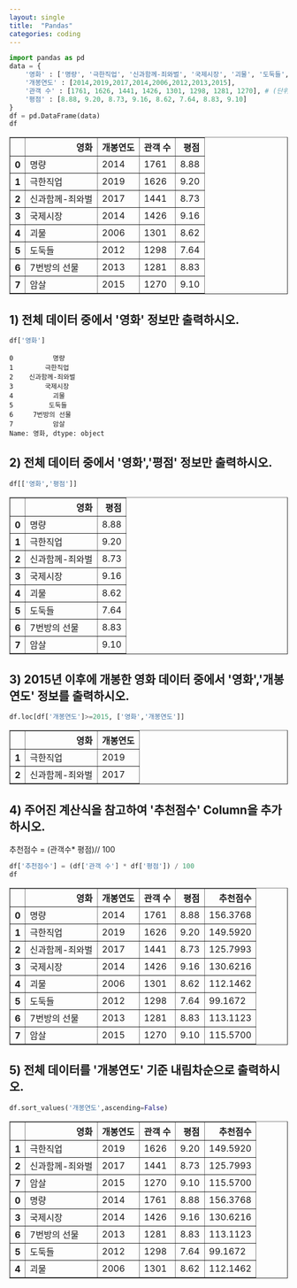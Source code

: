 ```yaml
---
layout: single
title:  "Pandas"
categories: coding
---
```



```python
import pandas as pd
data = {
    '영화' : ['명량', '극한직업', '신과함께-죄와벌', '국제시장', '괴물', '도둑들', ' 7번방의 선물', '암살'],
    '개봉연도' : [2014,2019,2017,2014,2006,2012,2013,2015],
    '관객 수' : [1761, 1626, 1441, 1426, 1301, 1298, 1281, 1270], # (단위 : 만 명)
    '평점' : [8.88, 9.20, 8.73, 9.16, 8.62, 7.64, 8.83, 9.10]
}
df = pd.DataFrame(data)
df
```




<div>
<style scoped>
    .dataframe tbody tr th:only-of-type {
        vertical-align: middle;
    }

    .dataframe tbody tr th {
        vertical-align: top;
    }

    .dataframe thead th {
        text-align: right;
    }
</style>
<table border="1" class="dataframe">
  <thead>
    <tr style="text-align: right;">
      <th></th>
      <th>영화</th>
      <th>개봉연도</th>
      <th>관객 수</th>
      <th>평점</th>
    </tr>
  </thead>
  <tbody>
    <tr>
      <th>0</th>
      <td>명량</td>
      <td>2014</td>
      <td>1761</td>
      <td>8.88</td>
    </tr>
    <tr>
      <th>1</th>
      <td>극한직업</td>
      <td>2019</td>
      <td>1626</td>
      <td>9.20</td>
    </tr>
    <tr>
      <th>2</th>
      <td>신과함께-죄와벌</td>
      <td>2017</td>
      <td>1441</td>
      <td>8.73</td>
    </tr>
    <tr>
      <th>3</th>
      <td>국제시장</td>
      <td>2014</td>
      <td>1426</td>
      <td>9.16</td>
    </tr>
    <tr>
      <th>4</th>
      <td>괴물</td>
      <td>2006</td>
      <td>1301</td>
      <td>8.62</td>
    </tr>
    <tr>
      <th>5</th>
      <td>도둑들</td>
      <td>2012</td>
      <td>1298</td>
      <td>7.64</td>
    </tr>
    <tr>
      <th>6</th>
      <td>7번방의 선물</td>
      <td>2013</td>
      <td>1281</td>
      <td>8.83</td>
    </tr>
    <tr>
      <th>7</th>
      <td>암살</td>
      <td>2015</td>
      <td>1270</td>
      <td>9.10</td>
    </tr>
  </tbody>
</table>
</div>



## 1) 전체 데이터 중에서 '영화' 정보만 출력하시오.


```python
df['영화']
```




    0          명량
    1        극한직업
    2    신과함께-죄와벌
    3        국제시장
    4          괴물
    5         도둑들
    6     7번방의 선물
    7          암살
    Name: 영화, dtype: object



## 2) 전체 데이터 중에서 '영화','평점' 정보만 출력하시오.


```python
df[['영화','평점']]
```




<div>
<style scoped>
    .dataframe tbody tr th:only-of-type {
        vertical-align: middle;
    }

    .dataframe tbody tr th {
        vertical-align: top;
    }

    .dataframe thead th {
        text-align: right;
    }
</style>
<table border="1" class="dataframe">
  <thead>
    <tr style="text-align: right;">
      <th></th>
      <th>영화</th>
      <th>평점</th>
    </tr>
  </thead>
  <tbody>
    <tr>
      <th>0</th>
      <td>명량</td>
      <td>8.88</td>
    </tr>
    <tr>
      <th>1</th>
      <td>극한직업</td>
      <td>9.20</td>
    </tr>
    <tr>
      <th>2</th>
      <td>신과함께-죄와벌</td>
      <td>8.73</td>
    </tr>
    <tr>
      <th>3</th>
      <td>국제시장</td>
      <td>9.16</td>
    </tr>
    <tr>
      <th>4</th>
      <td>괴물</td>
      <td>8.62</td>
    </tr>
    <tr>
      <th>5</th>
      <td>도둑들</td>
      <td>7.64</td>
    </tr>
    <tr>
      <th>6</th>
      <td>7번방의 선물</td>
      <td>8.83</td>
    </tr>
    <tr>
      <th>7</th>
      <td>암살</td>
      <td>9.10</td>
    </tr>
  </tbody>
</table>
</div>



## 3) 2015년 이후에 개봉한 영화 데이터 중에서 '영화','개봉연도' 정보를 출력하시오.


```python
df.loc[df['개봉연도']>=2015, ['영화','개봉연도']]
```




<div>
<style scoped>
    .dataframe tbody tr th:only-of-type {
        vertical-align: middle;
    }

    .dataframe tbody tr th {
        vertical-align: top;
    }

    .dataframe thead th {
        text-align: right;
    }
</style>
<table border="1" class="dataframe">
  <thead>
    <tr style="text-align: right;">
      <th></th>
      <th>영화</th>
      <th>개봉연도</th>
    </tr>
  </thead>
  <tbody>
    <tr>
      <th>1</th>
      <td>극한직업</td>
      <td>2019</td>
    </tr>
    <tr>
      <th>2</th>
      <td>신과함께-죄와벌</td>
      <td>2017</td>
    </tr>
  </tbody>
</table>
</div>



## 4) 주어진 계산식을 참고하여 '추천점수'  Column을 추가하시오.
추천점수 = (관객수* 평점)// 100


```python
df['추천점수'] = (df['관객 수'] * df['평점']) / 100
df
```




<div>
<style scoped>
    .dataframe tbody tr th:only-of-type {
        vertical-align: middle;
    }

    .dataframe tbody tr th {
        vertical-align: top;
    }

    .dataframe thead th {
        text-align: right;
    }
</style>
<table border="1" class="dataframe">
  <thead>
    <tr style="text-align: right;">
      <th></th>
      <th>영화</th>
      <th>개봉연도</th>
      <th>관객 수</th>
      <th>평점</th>
      <th>추천점수</th>
    </tr>
  </thead>
  <tbody>
    <tr>
      <th>0</th>
      <td>명량</td>
      <td>2014</td>
      <td>1761</td>
      <td>8.88</td>
      <td>156.3768</td>
    </tr>
    <tr>
      <th>1</th>
      <td>극한직업</td>
      <td>2019</td>
      <td>1626</td>
      <td>9.20</td>
      <td>149.5920</td>
    </tr>
    <tr>
      <th>2</th>
      <td>신과함께-죄와벌</td>
      <td>2017</td>
      <td>1441</td>
      <td>8.73</td>
      <td>125.7993</td>
    </tr>
    <tr>
      <th>3</th>
      <td>국제시장</td>
      <td>2014</td>
      <td>1426</td>
      <td>9.16</td>
      <td>130.6216</td>
    </tr>
    <tr>
      <th>4</th>
      <td>괴물</td>
      <td>2006</td>
      <td>1301</td>
      <td>8.62</td>
      <td>112.1462</td>
    </tr>
    <tr>
      <th>5</th>
      <td>도둑들</td>
      <td>2012</td>
      <td>1298</td>
      <td>7.64</td>
      <td>99.1672</td>
    </tr>
    <tr>
      <th>6</th>
      <td>7번방의 선물</td>
      <td>2013</td>
      <td>1281</td>
      <td>8.83</td>
      <td>113.1123</td>
    </tr>
    <tr>
      <th>7</th>
      <td>암살</td>
      <td>2015</td>
      <td>1270</td>
      <td>9.10</td>
      <td>115.5700</td>
    </tr>
  </tbody>
</table>
</div>



## 5) 전체 데이터를 '개봉연도' 기준 내림차순으로 출력하시오.


```python
df.sort_values('개봉연도',ascending=False)
```




<div>
<style scoped>
    .dataframe tbody tr th:only-of-type {
        vertical-align: middle;
    }

    .dataframe tbody tr th {
        vertical-align: top;
    }

    .dataframe thead th {
        text-align: right;
    }
</style>
<table border="1" class="dataframe">
  <thead>
    <tr style="text-align: right;">
      <th></th>
      <th>영화</th>
      <th>개봉연도</th>
      <th>관객 수</th>
      <th>평점</th>
      <th>추천점수</th>
    </tr>
  </thead>
  <tbody>
    <tr>
      <th>1</th>
      <td>극한직업</td>
      <td>2019</td>
      <td>1626</td>
      <td>9.20</td>
      <td>149.5920</td>
    </tr>
    <tr>
      <th>2</th>
      <td>신과함께-죄와벌</td>
      <td>2017</td>
      <td>1441</td>
      <td>8.73</td>
      <td>125.7993</td>
    </tr>
    <tr>
      <th>7</th>
      <td>암살</td>
      <td>2015</td>
      <td>1270</td>
      <td>9.10</td>
      <td>115.5700</td>
    </tr>
    <tr>
      <th>0</th>
      <td>명량</td>
      <td>2014</td>
      <td>1761</td>
      <td>8.88</td>
      <td>156.3768</td>
    </tr>
    <tr>
      <th>3</th>
      <td>국제시장</td>
      <td>2014</td>
      <td>1426</td>
      <td>9.16</td>
      <td>130.6216</td>
    </tr>
    <tr>
      <th>6</th>
      <td>7번방의 선물</td>
      <td>2013</td>
      <td>1281</td>
      <td>8.83</td>
      <td>113.1123</td>
    </tr>
    <tr>
      <th>5</th>
      <td>도둑들</td>
      <td>2012</td>
      <td>1298</td>
      <td>7.64</td>
      <td>99.1672</td>
    </tr>
    <tr>
      <th>4</th>
      <td>괴물</td>
      <td>2006</td>
      <td>1301</td>
      <td>8.62</td>
      <td>112.1462</td>
    </tr>
  </tbody>
</table>
</div>


